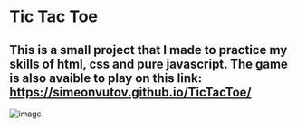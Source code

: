 # Tic Tac Toe
## This is a small project that I made to practice my skills of html, css and pure javascript. The game is also avaible to play on this link: https://simeonvutov.github.io/TicTacToe/

![image](https://github.com/user-attachments/assets/d0049b87-46ae-47d5-afb8-17f0838170b5)
